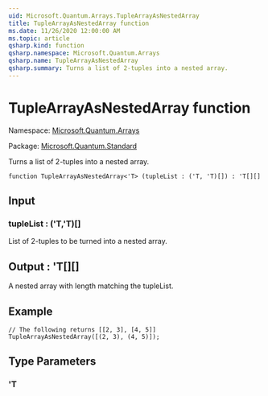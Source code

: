 ```yaml
---
uid: Microsoft.Quantum.Arrays.TupleArrayAsNestedArray
title: TupleArrayAsNestedArray function
ms.date: 11/26/2020 12:00:00 AM
ms.topic: article
qsharp.kind: function
qsharp.namespace: Microsoft.Quantum.Arrays
qsharp.name: TupleArrayAsNestedArray
qsharp.summary: Turns a list of 2-tuples into a nested array.
---
```


# TupleArrayAsNestedArray function

Namespace: [Microsoft.Quantum.Arrays](xref:Microsoft.Quantum.Arrays)

Package: [Microsoft.Quantum.Standard](https://nuget.org/packages/Microsoft.Quantum.Standard)


Turns a list of 2-tuples into a nested array.

```qsharp
function TupleArrayAsNestedArray<'T> (tupleList : ('T, 'T)[]) : 'T[][]
```


## Input

### tupleList : ('T,'T)[]

List of 2-tuples to be turned into a nested array.



## Output : 'T[][]

A nested array with length matching the tupleList.## Example```qsharp// The following returns [[2, 3], [4, 5]]TupleArrayAsNestedArray([(2, 3), (4, 5)]);```

## Type Parameters

### 'T


